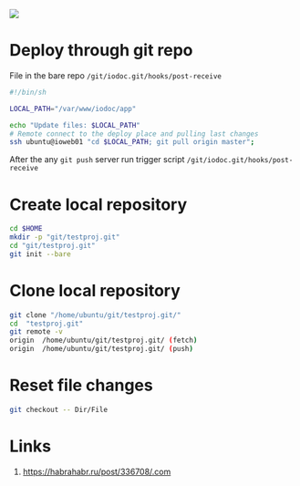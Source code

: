 ![](https://upload.wikimedia.org/wikipedia/commons/thumb/e/e0/Git-logo.svg/512px-Git-logo.svg.png)
# Deploy through git repo
File in the bare repo `/git/iodoc.git/hooks/post-receive`
```bash
#!/bin/sh

LOCAL_PATH="/var/www/iodoc/app"

echo "Update files: $LOCAL_PATH"
# Remote connect to the deploy place and pulling last changes
ssh ubuntu@ioweb01 "cd $LOCAL_PATH; git pull origin master";
```

After the any `git push` server run trigger script `/git/iodoc.git/hooks/post-receive`

# Create local repository
```bash
cd $HOME
mkdir -p "git/testproj.git"
cd "git/testproj.git"
git init --bare
```

# Clone local repository
```bash
git clone "/home/ubuntu/git/testproj.git/"
cd  "testproj.git"
git remote -v
origin	/home/ubuntu/git/testproj.git/ (fetch)
origin	/home/ubuntu/git/testproj.git/ (push)
```
# Reset file changes
```bash
git checkout -- Dir/File
```

# Links

1. https://habrahabr.ru/post/336708/.com
